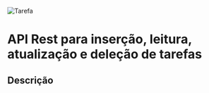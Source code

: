 ![Tarefa](https://img.freepik.com/fotos-gratis/bloco-de-anotacoes-com-lista-de-tarefas-na-vista-superior-da-mesa_23-2148938741.jpg)

# API Rest para inserção, leitura, atualização e deleção de tarefas

## Descrição

